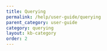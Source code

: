 ```yaml
---
title: Querying
permalink: /help/user-guide/querying
parent_category: user-guide
category: querying
layout: kb-category
order: 2
---
```

